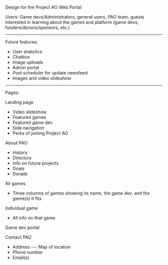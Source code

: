 Design for the Project AO Web Portal

Users: Game devs/Administrators, general users, PAO team, guests interested in learning about the games and platform (game devs, funders/donors/sponsors, etc.)


---
Future features: 
- User analytics
- Chatbox
- Image uploads
- Admin portal
- Post scheduler for update newsfeed
- Images and video slideshow

---
Pages:

Landing page
- Video slideshow
- Featured games
- Featured game dev
- Side navigation
- Perks of joining Project AO

About PAO
- History
- Directors
- Info on future projects
- Goals
- Donate

All games
- Three columns of games showing its name, the game dev, and the genre(s) it fits

Individual game
- All info on that game

Game dev portal

Contact PAO
- Address
--- Map of location
- Phone number
- Email(s)
